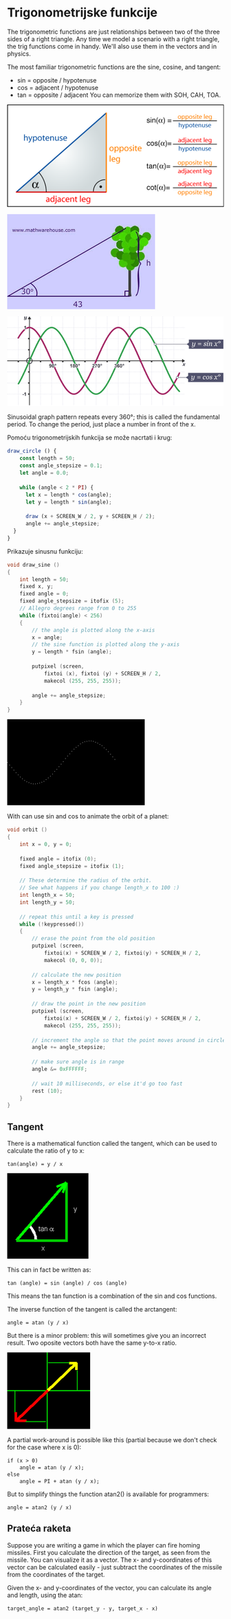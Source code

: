 # Trigonometrijske funkcije

The trigonometric functions are just relationships between two of the three sides of a right triangle. Any time we model a scenario with a right triangle, the trig functions come in handy. We'll also use them in the vectors and in physics.

The most familiar trigonometric functions are the sine, cosine, and tangent:
* sin = opposite / hypotenuse
* cos = adjacent / hypotenuse
* tan = opposite / adjacent
You can memorize them with SOH, CAH, TOA.

![trigonometrijske-funkcije](slike/trigonometrijske-funkcije.png?row=true)

![trigonometrija-uzivo](slike/trigonometrija-uzivo.jpg?row=true)

![sinus-kosinus-graf.png](slike/sinus-kosinus-graf.png?row=true)

Sinusoidal graph pattern repeats every 360°; this is called the fundamental period. To change the period, just place a number in front of the x.

Pomoću trigonometrijskih funkcija se može nacrtati i krug:
```js
draw_circle () {
    const length = 50;
    const angle_stepsize = 0.1;
    let angle = 0.0;

    while (angle < 2 * PI) {
      let x = length * cos(angle);
      let y = length * sin(angle);

      draw (x + SCREEN_W / 2, y + SCREEN_H / 2);
      angle += angle_stepsize;
  }
}
```

Prikazuje sinusnu funkciju:
```c
void draw_sine ()
{
    int length = 50;
    fixed x, y;
    fixed angle = 0;
    fixed angle_stepsize = itofix (5);
    // Allegro degrees range from 0 to 255
    while (fixtoi(angle) < 256)
    {
        // the angle is plotted along the x-axis
        x = angle;
        // the sine function is plotted along the y-axis
        y = length * fsin (angle);

        putpixel (screen,
            fixtoi (x), fixtoi (y) + SCREEN_H / 2,
            makecol (255, 255, 255));

        angle += angle_stepsize;
    }
}
```

![](slike/sine.gif?row=true)

With can use sin and cos to animate the orbit of a planet:

```c
void orbit ()
{
    int x = 0, y = 0;

    fixed angle = itofix (0);
    fixed angle_stepsize = itofix (1);

    // These determine the radius of the orbit.
    // See what happens if you change length_x to 100 :)
    int length_x = 50;
    int length_y = 50;

    // repeat this until a key is pressed
    while (!keypressed())
    {
        // erase the point from the old position
        putpixel (screen,
            fixtoi(x) + SCREEN_W / 2, fixtoi(y) + SCREEN_H / 2,
            makecol (0, 0, 0));

        // calculate the new position
        x = length_x * fcos (angle);
        y = length_y * fsin (angle);

        // draw the point in the new position
        putpixel (screen,
            fixtoi(x) + SCREEN_W / 2, fixtoi(y) + SCREEN_H / 2,
            makecol (255, 255, 255));

        // increment the angle so that the point moves around in circles
        angle += angle_stepsize;

        // make sure angle is in range
        angle &= 0xFFFFFF;

        // wait 10 milliseconds, or else it'd go too fast
        rest (10);
    }
}
```

## Tangent

There is a mathematical function called the tangent, which can be used to calculate the ratio of y to x:
```
tan(angle) = y / x
```

![](slike/tan.gif?row=true)

This can in fact be written as:

```
tan (angle) = sin (angle) / cos (angle)
```

This means the tan function is a combination of the sin and cos functions.

The inverse function of the tangent is called the arctangent:
```
angle = atan (y / x)
```

But there is a minor problem: this will sometimes give you an incorrect result. Two oposite vectors both have the same y-to-x ratio.

![](slike/suprotni-vektori.gif?row=true)

A partial work-around is possible like this (partial because we don't check for the case where x is 0):
```
if (x > 0)
    angle = atan (y / x);
else
    angle = PI + atan (y / x);
```
But to simplify things the function atan2() is available for programmers:

```
angle = atan2 (y / x)
```

## Prateća raketa

Suppose you are writing a game in which the player can fire homing missiles. First you calculate the direction of the target, as seen from the missile. You can visualize it as a vector. The x- and y-coordinates of this vector can be calculated easily - just subtract the coordinates of the missile from the coordinates of the target.

Given the x- and y-coordinates of the vector, you can calculate its angle and length, using the atan:
```
target_angle = atan2 (target_y - y, target_x - x)
```
